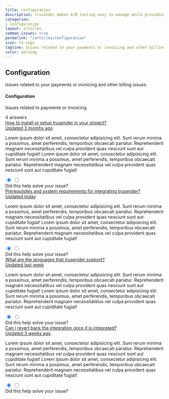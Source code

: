 ```yaml
---
title: configuration
description: trusender makes A/B testing easy to manage while providing the level of accuracy required to ensure your tests are robust, so you can confidently optimize the performance of your configuration.
categories:
- Configuration
layout: articles
common_issues: true
permalink: "/articles/configuration"
icon: fa-cogs
tagline: Issues related to your payments or invoicing and other billing issues.
color: warning
---
```




<div class="article configuration">
    <div class="row mb-6 mb-md-8">
        <div class="col-auto">
            <div class="icon-circle bg-warning text-white">
                <i class="fas fa-cogs" aria-hidden="true"></i>
            </div>
        </div>
        <div class="col ml-n4">
            <h2 class="font-weight-bold mb-0">
                Configuration
            </h2>
            <p class="font-size-lg text-gray-700 mb-0">
                Issues related to your payments or invoicing and other billing issues.
            </p>
        </div>
    </div>
    <div class="card shadow-light-lg accordion border-0" id="helpAccordionTwo">
        <div class="list-group">
            <div class="list-group-item">
                <div class="d-flex align-items-center">
                    <div class="mr-auto">
                        <h4 class="font-weight-bold mb-0">
                            Configuration
                        </h4>
                        <p class="font-size-sm text-muted mb-0">
                            Issues related to payments or invoicing.
                        </p>
                    </div>
                    <span class="badge badge-pill badge-success-soft ml-4">
                        <span class="h6 text-uppercase">
                            4 answers
                        </span>
                    </span>
                </div>
            </div>
            <div class="list-group-item">
                <a class="d-flex align-items-center text-reset text-decoration-none collapsed" data-toggle="collapse"
                    href="#helpFive" role="button" aria-expanded="false" aria-controls="helpFive">
                    <span class="mr-4">
                        How to install or setup trusender in your project?
                    </span>
                    <div class="text-muted ml-auto">
                        <span class="font-size-sm mr-4 d-none d-md-inline">
                            Updated 3 months ago
                        </span>
                        <span class="collapse-chevron text-muted">
                            <i class="fas fa-chevron-down"></i>
                        </span>
                    </div>
                </a>
                <div class="collapse" id="helpFive" data-parent="#helpAccordionTwo" style="">
                    <div class="py-5">
                        <p class="text-gray-700">
                            Lorem ipsum dolor sit amet, consectetur adipisicing elit. Sunt rerum minima a possimus, amet
                            perferendis, temporibus obcaecati pariatur. Reprehenderit magnam necessitatibus vel culpa
                            provident
                            quas nesciunt sunt aut cupiditate fugiat! Lorem ipsum dolor sit amet, consectetur
                            adipisicing elit.
                            Sunt rerum minima a possimus, amet perferendis, temporibus obcaecati pariatur. Reprehenderit
                            magnam
                            necessitatibus vel culpa provident quas nesciunt sunt aut cupiditate fugiat!
                        </p>
                        <div class="d-flex align-items-center">
                            <div class="btn-group btn-group-toggle mr-4" data-toggle="buttons">
                                <label class="btn btn-sm btn-white active">
                                    <input type="radio" name="helpFiveVote" id="helpFiveDown" checked=""> <i
                                        class="far fa-thumbs-down"></i>
                                </label>
                                <label class="btn btn-sm btn-white">
                                    <input type="radio" name="helpFiveVote" id="helpFiveUp"> <i
                                        class="far fa-thumbs-up"></i>
                                </label>
                            </div>
                            <span class="font-size-sm text-muted">
                                Did this help solve your issue?
                            </span>
                        </div>
                    </div>
                </div>
            </div>
            <div class="list-group-item">
                <a class="d-flex align-items-center text-reset text-decoration-none" data-toggle="collapse"
                    href="#helpSix" role="button" aria-expanded="false" aria-controls="helpSix">
                    <span class="mr-4">
                       Prerequisites and system requirements for integrating trusender?
                    </span>
                    <div class="text-muted ml-auto">
                        <span class="font-size-sm mr-4 d-none d-md-inline">
                            Updated today
                        </span>
                        <span class="collapse-chevron text-muted">
                            <i class="fas fa-chevron-down"></i>
                        </span>
                    </div>
                </a>
                <div class="collapse" id="helpSix" data-parent="#helpAccordionTwo">
                    <div class="py-5">
                        <p class="text-gray-700">
                            Lorem ipsum dolor sit amet, consectetur adipisicing elit. Sunt rerum minima a possimus, amet
                            perferendis, temporibus obcaecati pariatur. Reprehenderit magnam necessitatibus vel culpa
                            provident
                            quas nesciunt sunt aut cupiditate fugiat! Lorem ipsum dolor sit amet, consectetur
                            adipisicing elit.
                            Sunt rerum minima a possimus, amet perferendis, temporibus obcaecati pariatur. Reprehenderit
                            magnam
                            necessitatibus vel culpa provident quas nesciunt sunt aut cupiditate fugiat!
                        </p>
                        <div class="d-flex align-items-center">
                            <div class="btn-group btn-group-toggle mr-4" data-toggle="buttons">
                                <label class="btn btn-sm btn-white active">
                                    <input type="radio" name="helpSixVote" id="helpSixDown" checked=""> <i
                                        class="far fa-thumbs-down"></i>
                                </label>
                                <label class="btn btn-sm btn-white">
                                    <input type="radio" name="helpSixVote" id="helpSixUp"> <i
                                        class="far fa-thumbs-up"></i>
                                </label>
                            </div>
                            <span class="font-size-sm text-muted">
                                Did this help solve your issue?
                            </span>
                        </div>
                    </div>
                </div>
            </div>
            <div class="list-group-item">
                <a class="d-flex align-items-center text-reset text-decoration-none" data-toggle="collapse"
                    href="#helpSeven" role="button" aria-expanded="false" aria-controls="helpSeven">
                    <span class="mr-4">
                        What are the languages that trusender support?
                    </span>
                    <div class="text-muted ml-auto">
                        <span class="font-size-sm mr-4 d-none d-md-inline">
                            Updated last week
                        </span>
                        <span class="collapse-chevron text-muted">
                            <i class="fas fa-chevron-down"></i>
                        </span>
                    </div>
                </a>
                <div class="collapse" id="helpSeven" data-parent="#helpAccordionTwo">
                    <div class="py-5">
                        <p class="text-gray-700">
                            Lorem ipsum dolor sit amet, consectetur adipisicing elit. Sunt rerum minima a possimus, amet
                            perferendis, temporibus obcaecati pariatur. Reprehenderit magnam necessitatibus vel culpa
                            provident
                            quas nesciunt sunt aut cupiditate fugiat! Lorem ipsum dolor sit amet, consectetur
                            adipisicing elit.
                            Sunt rerum minima a possimus, amet perferendis, temporibus obcaecati pariatur. Reprehenderit
                            magnam
                            necessitatibus vel culpa provident quas nesciunt sunt aut cupiditate fugiat!
                        </p>
                        <div class="d-flex align-items-center">
                            <div class="btn-group btn-group-toggle mr-4" data-toggle="buttons">
                                <label class="btn btn-sm btn-white active">
                                    <input type="radio" name="helpSevenVote" id="helpSevenDown" checked=""> <i
                                        class="far fa-thumbs-down"></i>
                                </label>
                                <label class="btn btn-sm btn-white">
                                    <input type="radio" name="helpSevenVote" id="helpSevenUp"> <i
                                        class="far fa-thumbs-up"></i>
                                </label>
                            </div>
                            <span class="font-size-sm text-muted">
                                Did this help solve your issue?
                            </span>
                        </div>
                    </div>
                </div>
            </div>
            <div class="list-group-item">
                <a class="d-flex align-items-center text-reset text-decoration-none" data-toggle="collapse"
                    href="#helpEight" role="button" aria-expanded="false" aria-controls="helpEight">
                    <span class="mr-4">
                        Can I revert back the integration once it is integrated?
                    </span>
                    <div class="text-muted ml-auto">
                        <span class="font-size-sm mr-4 d-none d-md-inline">
                            Updated 3 weeks ago
                        </span>
                        <span class="collapse-chevron text-muted">
                            <i class="fas fa-chevron-down"></i>
                        </span>
                    </div>
                </a>
                <div class="collapse" id="helpEight" data-parent="#helpAccordionTwo">
                    <div class="py-5">
                        <p class="text-gray-700">
                            Lorem ipsum dolor sit amet, consectetur adipisicing elit. Sunt rerum minima a possimus, amet
                            perferendis, temporibus obcaecati pariatur. Reprehenderit magnam necessitatibus vel culpa
                            provident
                            quas nesciunt sunt aut cupiditate fugiat! Lorem ipsum dolor sit amet, consectetur
                            adipisicing elit.
                            Sunt rerum minima a possimus, amet perferendis, temporibus obcaecati pariatur. Reprehenderit
                            magnam
                            necessitatibus vel culpa provident quas nesciunt sunt aut cupiditate fugiat!
                        </p>
                        <div class="d-flex align-items-center">
                            <div class="btn-group btn-group-toggle mr-4" data-toggle="buttons">
                                <label class="btn btn-sm btn-white active">
                                    <input type="radio" name="helpEightVote" id="helpEightDown" checked=""> <i
                                        class="far fa-thumbs-down"></i>
                                </label>
                                <label class="btn btn-sm btn-white">
                                    <input type="radio" name="helpEightVote" id="helpEightUp"> <i
                                        class="far fa-thumbs-up"></i>
                                </label>
                            </div>
                            <span class="font-size-sm text-muted">
                                Did this help solve your issue?
                            </span>
                        </div>
                    </div>
                </div>
            </div>
        </div>
    </div>
</div>